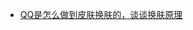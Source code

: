 - [QQ是怎么做到皮肤换肤的，谈谈换肤原理](https://github.com/interviewandroid/AndroidInterView/blob/master/android/thread.md)